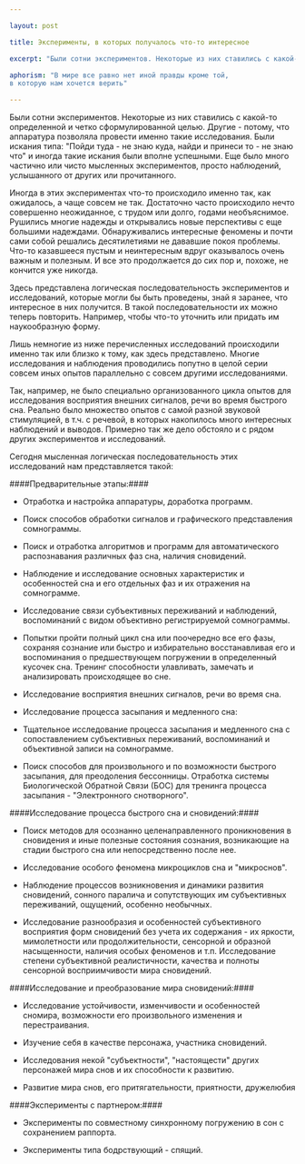```yaml
---

layout: post

title: Эксперименты, в которых получалось что-то интересное

excerpt: "Были сотни экспериментов. Некоторые из них ставились с какой-то определенной и четко сформулированной целью. Другие – потому, что аппаратура позволяла провести именно такие исследования. Были искания типа: &laquo;Пойди туда – не знаю куда, найди и принеси то – не знаю что&raquo; и иногда такие искания были вполне успешными. Еще было много частично или чисто мысленных экспериментов, просто наблюдений, услышанного от других или прочитанного. Иногда в этих экспериментах что-то происходило именно так, как ожидалось, а чаще совсем не так"

aphorism: "В мире все равно нет иной правды кроме той, 
в которую нам хочется верить"

---
```


Были сотни экспериментов. Некоторые из них ставились с какой-то определенной и четко сформулированной целью. Другие - потому, что аппаратура позволяла провести именно такие исследования. Были искания типа: "Пойди туда - не знаю куда, найди и принеси то - не знаю что" и иногда такие искания были вполне успешными. Еще было много частично или чисто мысленных экспериментов, просто наблюдений, услышанного от других или прочитанного.

Иногда в этих экспериментах что-то происходило именно так, как ожидалось, а чаще совсем не так. Достаточно часто происходило нечто совершенно неожиданное, с трудом или долго, годами необъяснимое. Рушились многие надежды и открывались новые перспективы с еще большими надеждами. Обнаруживались интересные феномены и почти сами собой решались десятилетиями не дававшие покоя проблемы. Что-то казавшееся пустым и неинтересным вдруг оказывалось очень важным и полезным. И все это продолжается до сих пор и, похоже, не кончится уже никогда.

Здесь представлена логическая последовательность экспериментов и исследований, которые могли бы быть проведены, знай я заранее, что интересное в них получится. В такой последовательности их можно теперь повторить. Например, чтобы что-то уточнить или придать им наукообразную форму.

Лишь немногие из ниже перечисленных исследований происходили именно так или близко к тому, как здесь представлено. Многие исследования и наблюдения проводились попутно в целой серии совсем иных опытов параллельно с совсем другими исследованиями.

Так, например, не было специально организованного цикла опытов для исследования восприятия внешних сигналов, речи во время быстрого сна. Реально было множество опытов с самой разной звуковой стимуляцией, в т.ч. с речевой, в которых накопилось много интересных наблюдений и выводов. Примерно так же дело обстояло и с рядом других экспериментов и исследований.

Сегодня мысленная логическая последовательность этих исследований нам представляется такой:

####Предварительные этапы:####

+ Отработка и настройка аппаратуры, доработка программ.

+ Поиск способов обработки сигналов и графического представления сомнограммы.

+ Поиск и отработка алгоритмов и программ для автоматического распознавания различных фаз сна, наличия сновидений.

+ Наблюдение и исследование основных характеристик и особенностей сна и его отдельных фаз и их отражения на сомнограмме.

+ Исследование связи субъективных переживаний и наблюдений, воспоминаний с видом объективно регистрируемой сомнограммы.

+ Попытки пройти полный цикл сна или поочередно все его фазы, сохраняя сознание или быстро и избирательно восстанавливая его и воспоминания о предшествующем погружении в определенный кусочек сна. Тренинг способности улавливать, замечать и анализировать происходящее во сне.

+ Исследование восприятия внешних сигналов, речи во время сна. 

+ Исследование процесса засыпания и медленного сна:

+ Тщательное исследование процесса засыпания и медленного сна с сопоставлением субъективных переживаний, воспоминаний и объективной записи на сомнограмме.

+ Поиск способов для произвольного и по возможности быстрого засыпания, для преодоления бессонницы. Отработка системы Биологической Обратной Связи (БОС) для тренинга процесса засыпания - "Электронного снотворного".

####Исследование процесса быстрого сна и сновидений:####

+ Поиск методов для осознанно целенаправленного проникновения в сновидения и иные полезные состояния сознания, возникающие на стадии быстрого сна или непосредственно после нее.

+ Исследование особого феномена микроциклов сна и "микроснов".

+ Наблюдение процессов возникновения и динамики развития сновидений, сонного паралича и сопутствующих им субъективных переживаний, ощущений, особенно необычных.

+ Исследование разнообразия и особенностей субъективного восприятия форм сновидений без учета их содержания - их яркости, мимолетности или продолжительности, сенсорной и образной насыщенности, наличия особых феноменов и т.п. Исследование степени субъективной реалистичности, качества и полноты сенсорной восприимчивости мира сновидений.

####Исследование и преобразование мира сновидений:####

+ Исследование устойчивости, изменчивости и особенностей сномира, возможности его произвольного изменения и перестраивания.

+ Изучение себя в качестве персонажа, участника сновидений.

+ Исследования некой "субъектности", "настоящести" других персонажей мира снов и их способности к развитию.

+ Развитие мира снов, его притягательности, приятности, дружелюбия

####Эксперименты с партнером:####

+ Эксперименты по совместному синхронному погружению в сон с сохранением раппорта.

+ Эксперименты типа бодрствующий - спящий.

